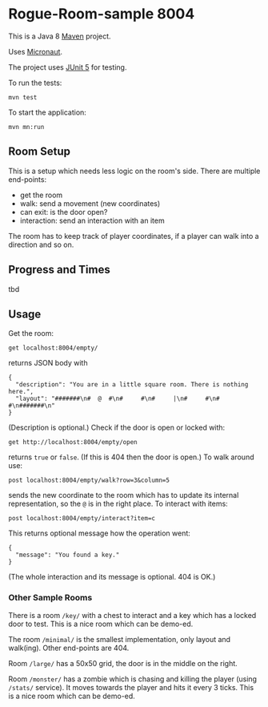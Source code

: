 # Rogue-Room-sample 8004

This is a Java 8 [Maven](https://maven.apache.org/) project.

Uses [Micronaut](https://micronaut.io/).

The project uses [JUnit 5](https://junit.org/junit5/) for testing.

To run the tests:

    mvn test

To start the application:

    mvn mn:run

## Room Setup

This is a setup which needs less logic on the room's side. There are multiple end-points:

* get the room
* walk: send a movement (new coordinates)
* can exit: is the door open?
* interaction: send an interaction with an item

The room has to keep track of player coordinates, if a player can walk into a direction and so on.

## Progress and Times

tbd

## Usage

Get the room:

    get localhost:8004/empty/

returns JSON body with

    { 
      "description": "You are in a little square room. There is nothing here.",
      "layout": "#######\n#  @  #\n#     #\n#     |\n#     #\n#     #\n#######\n"
    }

(Description is optional.) Check if the door is open or locked with:

    get http://localhost:8004/empty/open

returns `true` or `false`. (If this is 404 then the door is open.) To walk around use:

    post localhost:8004/empty/walk?row=3&column=5

sends the new coordinate to the room which has to update its internal 
representation, so the `@` is in the right place. To interact with items:

    post localhost:8004/empty/interact?item=c

This returns optional message how the operation went:

    { 
      "message": "You found a key."
    }

(The whole interaction and its message is optional. 404 is OK.)

### Other Sample Rooms

There is a room `/key/` with a chest to interact and a key which has a locked door to test. This is a nice room which can be demo-ed.

The room `/minimal/` is the smallest implementation, only layout and walk(ing). Other end-points are 404.

Room `/large/` has a 50x50 grid, the door is in the middle on the right.

Room `/monster/` has a zombie which is chasing and killing the player (using `/stats/` service). It moves towards the player and hits it every 3 ticks. This is a nice room which can be demo-ed.
